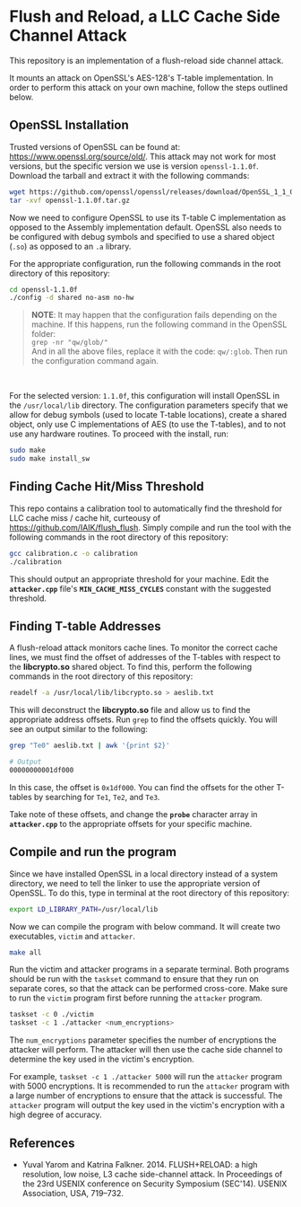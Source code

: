 # Flush and Reload, a LLC Cache Side Channel Attack

This repository is an implementation of a flush-reload side channel attack.

<!-- This attack should be performed on a virtual machine dedicated for the execution of this program. So the safety of your
host machine will not be affected in any way. -->

It mounts an attack on OpenSSL's AES-128's T-table implementation. In order to perform this attack on your own machine, follow the steps outlined below.

## OpenSSL Installation

Trusted versions of OpenSSL can be found at: https://www.openssl.org/source/old/. This attack may not work for most versions, but the specific version we use is version `openssl-1.1.0f`. Download the tarball and extract it with the following commands:

```bash
wget https://github.com/openssl/openssl/releases/download/OpenSSL_1_1_0f/openssl-1.1.0f.tar.gz
tar -xvf openssl-1.1.0f.tar.gz
```

Now we need to configure OpenSSL to use its T-table C implementation as opposed to the Assembly implementation default. OpenSSL also needs to be configured with debug symbols and specified to use a shared object (`.so`) as opposed to an `.a` library.

For the appropriate configuration, run the following commands in the root directory of this repository:

```bash
cd openssl-1.1.0f
./config -d shared no-asm no-hw
```

> **NOTE**: It may happen that the configuration fails depending on the machine. If this happens, run the following command in the OpenSSL folder:<br>
> `grep -nr "qw/glob/"`<br>
> And in all the above files, replace it with the code: `qw/:glob`. Then run the configuration command again.
<br>

For the selected version: `1.1.0f`, this configuration will install OpenSSL in the `/usr/local/lib` directory. The configuration parameters specify that we allow for debug symbols (used to locate T-table locations), create a shared object, only use C implementations of AES (to use the T-tables), and to not use any hardware routines. To proceed with the install, run:

```bash
sudo make
sudo make install_sw
```

## Finding Cache Hit/Miss Threshold

This repo contains a calibration tool to automatically find the threshold for LLC cache miss / cache hit, curteousy of https://github.com/IAIK/flush_flush. Simply compile and run the tool with the following commands in the root directory of this repository:

```bash
gcc calibration.c -o calibration
./calibration
```

This should output an appropriate threshold for your machine. Edit the **`attacker.cpp`** file's **`MIN_CACHE_MISS_CYCLES`** constant with the suggested threshold.

## Finding T-table Addresses

A flush-reload attack monitors cache lines. To monitor the correct cache lines, we must find the offset of addresses of the T-tables with respect to the **libcrypto.so** shared object. To find this, perform the following commands in the root directory of this repository:

```bash
readelf -a /usr/local/lib/libcrypto.so > aeslib.txt
```

This will deconstruct the **libcrypto.so** file and allow us to find the appropriate address offsets. Run `grep` to find the offsets quickly. You will see an output similar to the following:

```bash
grep "Te0" aeslib.txt | awk '{print $2}'

# Output
00000000001df000
```
In this case, the offset is `0x1df000`. You can find the offsets for the other T-tables by searching for `Te1`, `Te2`, and `Te3`.

Take note of these offsets, and change the **`probe`** character array in **`attacker.cpp`** to the appropriate offsets for your specific machine.

## Compile and run the program

Since we have installed OpenSSL in a local directory instead of a system directory, we need to tell the linker to use the
appropriate version of OpenSSL. To do this, type in terminal at the root directory of this repository:

```bash
export LD_LIBRARY_PATH=/usr/local/lib
```

Now we can compile the program with below command. It will create two executables, `victim` and `attacker`.

```bash
make all
```

Run the victim and attacker programs in a separate terminal. Both programs should be run with the `taskset` command to ensure that they run on separate cores, so that the attack can be performed cross-core. Make sure to run the `victim` program first before running the `attacker` program.

```bash
taskset -c 0 ./victim
taskset -c 1 ./attacker <num_encryptions>
```

The `num_encryptions` parameter specifies the number of encryptions the attacker will perform. The attacker will then use the cache side channel to determine the key used in the victim's encryption.

For example, `taskset -c 1 ./attacker 5000` will run the `attacker` program with 5000 encryptions. It is recommended to run the `attacker` program with a large number of encryptions to ensure that the attack is successful. The `attacker` program will output the key used in the victim's encryption with a high degree of accuracy.

## References

- Yuval Yarom and Katrina Falkner. 2014. FLUSH+RELOAD: a high resolution, low noise, L3 cache side-channel attack. In Proceedings of the 23rd USENIX conference on Security Symposium (SEC'14). USENIX Association, USA, 719–732.
